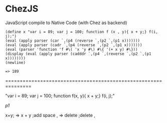 # ChezJS
JavaScript compile to Native Code (with Chez as backend)


```
(define x "var i = 89; var j = 100; function f (x , y){ x + y;} f(i, j);")
(eval (apply parser (car `,(p4 (reverse `,(p2 `,(p1 x)))))))
(eval (apply parser (cadr `,(p4 (reverse `,(p2 `,(p1 x)))))))
(eval (parser 'function 'f #\( 'x 'y #\) #\{ '(+ x y) #\}))
(display (eval (apply parser (cadddr `,(p4 `,(reverse `,(p2 `,(p1 x))))))))
(newline)
```

`=> 189`


===============================================================

"var i = 89; var j = 100; function f(x, y){ x + y;} f(i, j);"

*p1*

x+y; => x + y       ;add space
,  => delete        ;delete ,


